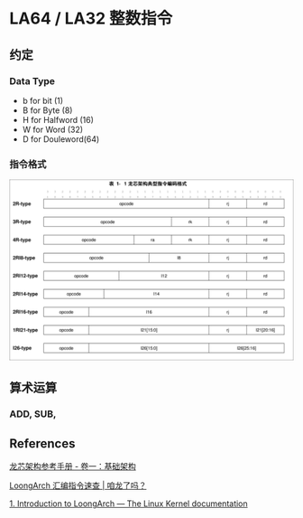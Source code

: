 # LA64 / LA32 整数指令

## 约定

### Data Type

* b for bit      (1)
* B for Byte     (8)
* H for Halfword (16)
* W for Word     (32)
* D for Douleword(64)

### 指令格式

![F%i](img/loongarch-inst-format.png)

## 算术运算

### ADD, SUB, 

## References

[龙芯架构参考手册 - 卷一：基础架构](https://loongson.github.io/LoongArch-Documentation/README-CN.html)

[LoongArch 汇编指令速查 | 咱龙了吗？](https://areweloongyet.com/asmdb)

[1. Introduction to LoongArch — The Linux Kernel documentation](https://docs.kernel.org/arch/loongarch/introduction.html)

